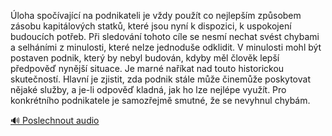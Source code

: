 
Úloha spočívající na podnikateli je vždy použít co nejlepším způsobem zásobu kapitálových statků, které jsou nyní k dispozici, k uspokojení budoucích potřeb. Při sledování tohoto cíle se nesmí nechat svést chybami a selháními z minulosti, které nelze jednoduše odklidit. V minulosti mohl být postaven podnik, který by nebyl budován, kdyby měl člověk lepší předpověď nynější situace. Je marné naříkat nad touto historickou skutečností. Hlavní je zjistit, zda podnik stále může činemůže poskytovat nějaké služby, a je-li odpověď kladná, jak ho lze nejlépe využít. Pro konkrétního podnikatele je samozřejmě smutné, že se nevyhnul chybám.

[🔊 Poslechnout audio](/data/7-paragraphs/audio/chapter_63/para_002-loha-spovajc-na-podnikateli-je-vdy-pout-co.mp3)
